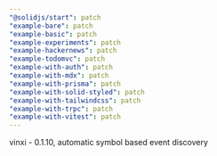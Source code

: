 ```yaml
---
"@solidjs/start": patch
"example-bare": patch
"example-basic": patch
"example-experiments": patch
"example-hackernews": patch
"example-todomvc": patch
"example-with-auth": patch
"example-with-mdx": patch
"example-with-prisma": patch
"example-with-solid-styled": patch
"example-with-tailwindcss": patch
"example-with-trpc": patch
"example-with-vitest": patch
---
```


vinxi - 0.1.10, automatic symbol based event discovery
